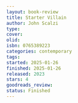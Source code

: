 ```yaml
--- 
layout: book-review 
title: Starter Villain 
author: John Scalzi 
type: 
cover: 
olid:  
isbn: 0765389223
categories: contemporary
tags:  
started: 2025-01-26
finished: 2025-01-26
released: 2023
stars: 4
goodreads_review:  
status: Finished
---  
```

